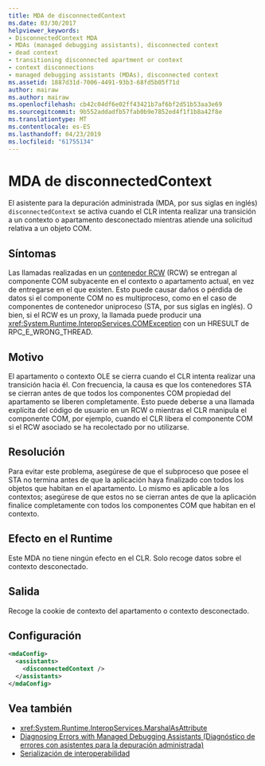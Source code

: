 ```yaml
---
title: MDA de disconnectedContext
ms.date: 03/30/2017
helpviewer_keywords:
- DisconnectedContext MDA
- MDAs (managed debugging assistants), disconnected context
- dead context
- transitioning disconnected apartment or context
- context disconnections
- managed debugging assistants (MDAs), disconnected context
ms.assetid: 1887d31d-7006-4491-93b3-68fd5b05f71d
author: mairaw
ms.author: mairaw
ms.openlocfilehash: cb42c04df6e02ff43421b7af6bf2d51b53aa3e69
ms.sourcegitcommit: 9b552addadfb57fab0b9e7852ed4f1f1b8a42f8e
ms.translationtype: MT
ms.contentlocale: es-ES
ms.lasthandoff: 04/23/2019
ms.locfileid: "61755134"
---
```

# <a name="disconnectedcontext-mda"></a>MDA de disconnectedContext
El asistente para la depuración administrada (MDA, por sus siglas en inglés) `disconnectedContext` se activa cuando el CLR intenta realizar una transición a un contexto o apartamento desconectado mientras atiende una solicitud relativa a un objeto COM.   
  
## <a name="symptoms"></a>Síntomas  
 Las llamadas realizadas en un [contenedor RCW](../../../docs/framework/interop/runtime-callable-wrapper.md) (RCW) se entregan al componente COM subyacente en el contexto o apartamento actual, en vez de entregarse en el que existen. Esto puede causar daños o pérdida de datos si el componente COM no es multiproceso, como en el caso de componentes de contenedor uniproceso (STA, por sus siglas en inglés). O bien, si el RCW es un proxy, la llamada puede producir una <xref:System.Runtime.InteropServices.COMException> con un HRESULT de RPC_E_WRONG_THREAD.  
  
## <a name="cause"></a>Motivo  
 El apartamento o contexto OLE se cierra cuando el CLR intenta realizar una transición hacia él. Con frecuencia, la causa es que los contenedores STA se cierran antes de que todos los componentes COM propiedad del apartamento se liberen completamente. Esto puede deberse a una llamada explícita del código de usuario en un RCW o mientras el CLR manipula el componente COM, por ejemplo, cuando el CLR libera el componente COM si el RCW asociado se ha recolectado por no utilizarse.  
  
## <a name="resolution"></a>Resolución  
 Para evitar este problema, asegúrese de que el subproceso que posee el STA no termina antes de que la aplicación haya finalizado con todos los objetos que habitan en el apartamento. Lo mismo es aplicable a los contextos; asegúrese de que estos no se cierran antes de que la aplicación finalice completamente con todos los componentes COM que habitan en el contexto.  
  
## <a name="effect-on-the-runtime"></a>Efecto en el Runtime  
 Este MDA no tiene ningún efecto en el CLR. Solo recoge datos sobre el contexto desconectado.  
  
## <a name="output"></a>Salida  
 Recoge la cookie de contexto del apartamento o contexto desconectado.  
  
## <a name="configuration"></a>Configuración  
  
```xml  
<mdaConfig>  
  <assistants>  
    <disconnectedContext />  
  </assistants>  
</mdaConfig>  
```  
  
## <a name="see-also"></a>Vea también

- <xref:System.Runtime.InteropServices.MarshalAsAttribute>
- [Diagnosing Errors with Managed Debugging Assistants (Diagnóstico de errores con asistentes para la depuración administrada)](../../../docs/framework/debug-trace-profile/diagnosing-errors-with-managed-debugging-assistants.md)
- [Serialización de interoperabilidad](../../../docs/framework/interop/interop-marshaling.md)
